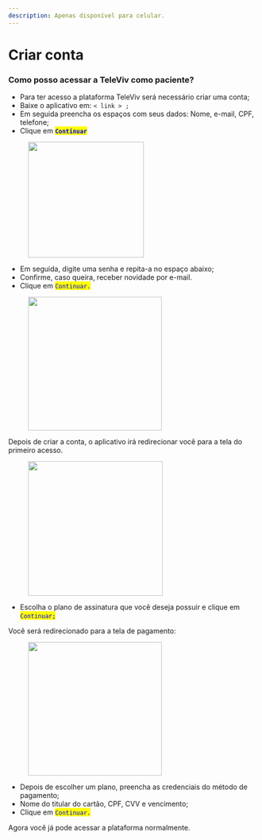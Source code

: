 ```yaml
---
description: Apenas disponível para celular.
---
```


# Criar conta

### Como posso acessar a TeleViv como paciente?

* Para ter acesso a plataforma TeleViv será necessário criar uma conta;
* Baixe o aplicativo em: `< link > ;`
* Em seguida preencha os espaços com seus dados: Nome, e-mail, CPF, telefone;
* Clique em <mark style="color:blue;">**`Continuar`**</mark>

<figure><img src="../../../.gitbook/assets/Captura de Tela 2023-04-24 às 13.53.02.png" alt="" width="233"><figcaption></figcaption></figure>

* Em seguida, digite uma senha e repita-a no espaço abaixo;
* Confirme, caso queira, receber novidade por e-mail.
* Clique em <mark style="color:blue;">`Continuar.`</mark>

<figure><img src="../../../.gitbook/assets/Captura de Tela 2023-04-24 às 19.32.41.png" alt="" width="269"><figcaption></figcaption></figure>

Depois de criar a conta, o aplicativo irá redirecionar você para a tela do primeiro acesso.

<figure><img src="../../../.gitbook/assets/Captura de Tela 2023-04-24 às 19.36.55.png" alt="" width="271"><figcaption></figcaption></figure>

* Escolha o plano de assinatura que você deseja possuir e clique em <mark style="color:blue;">`Continuar;`</mark>

Você será redirecionado para a tela de pagamento:

<figure><img src="../../../.gitbook/assets/Captura de Tela 2023-04-24 às 19.37.04.png" alt="" width="269"><figcaption></figcaption></figure>

* Depois de escolher um plano, preencha as credenciais do método de pagamento;
* Nome do titular do cartão, CPF, CVV e vencimento;
* Clique em <mark style="color:blue;">`Continuar.`</mark>

Agora você já pode acessar a plataforma normalmente.
